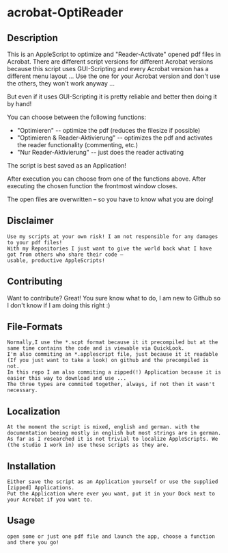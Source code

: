 acrobat-OptiReader
=============

Description
-------
This is an AppleScript to optimize and "Reader-Activate" opened pdf files in Acrobat.
There are different script versions for different Acrobat versions because this script
uses GUI-Scripting and every Acrobat version has a different menu layout ...
Use the one for your Acrobat version and don't use the others, they won't work anyway ...

But even if it uses GUI-Scripting it is pretty reliable and better then doing it by hand!

You can choose between the following functions:

* "Optimieren" -- optimize the pdf (reduces the filesize if possible)
* "Optimieren & Reader-Aktivierung" -- optimizes the pdf and activates the reader functionality (commenting, etc.)
* "Nur Reader-Aktivierung" -- just does the reader activating

The script is best saved as an Application!

After execution you can choose from one of the functions above.
After executing the chosen function the frontmost window closes.

The open files are overwritten – so you have to know what you are doing!



Disclaimer
-----
	Use my scripts at your own risk! I am not responsible for any damages to your pdf files!
	With my Repositories I just want to give the world back what I have got from others who share their code – 
    usable, productive AppleScripts!

Contributing
------------
Want to contribute? Great! You sure know what to do, I am new to Github so I don't know if I am doing this right :)

File-Formats
-----------
    Normally,I use the *.scpt format because it it precompiled but at the same time contains the code and is viewable via QuickLook. 
    I'm also commiting an *.applescript file, just because it it readable (If you just want to take a look) on github and the precompiled is not.
    In this repo I am also commiting a zipped(!) Application because it is easier this way to download and use ...
    The three types are commited together, always, if not then it wasn't necessary.
    
Localization
-----------
    At the moment the script is mixed, english and german. with the documentation beeing mostly in english but most strings are in german.
    As far as I researched it is not trivial to localize AppleScripts. We (the studio I work in) use these scripts as they are.

Installation
-----------
	Either save the script as an Application yourself or use the supplied [zipped] Applications.
    Put the Application where ever you want, put it in your Dock next to your Acrobat if you want to.

Usage
-----
    open some or just one pdf file and launch the app, choose a function and there you go!
